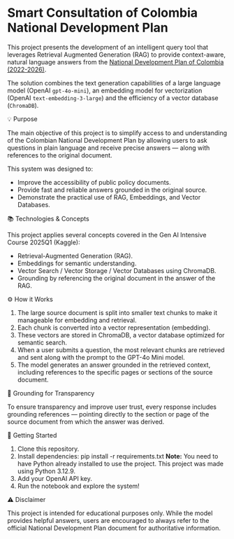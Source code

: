 # Smart Consultation of Colombia National Development Plan

This project presents the development of an intelligent query tool that leverages Retrieval Augmented Generation (RAG) to provide context-aware, natural language answers from the [National Development Plan of Colombia (2022-2026)](https://colaboracion.dnp.gov.co/CDT/Prensa/Publicaciones/plan-nacional-de-desarrollo-2022-2026-colombia-potencia-mundial-de-la-vida.pdf).

The solution combines the text generation capabilities of a large language model (OpenAI `gpt-4o-mini`), an embedding model for vectorization (OpenAI `text-embedding-3-large`) and the efficiency of a vector database (`ChromaDB`).

💡 Purpose

The main objective of this project is to simplify access to and understanding of the Colombian National Development Plan by allowing users to ask questions in plain language and receive precise answers — along with references to the original document.

This system was designed to:
- Improve the accessibility of public policy documents.
- Provide fast and reliable answers grounded in the original source.
- Demonstrate the practical use of RAG, Embeddings, and Vector Databases.

📚 Technologies & Concepts

This project applies several concepts covered in the Gen AI Intensive Course 2025Q1 (Kaggle):
- Retrieval-Augmented Generation (RAG).
- Embeddings for semantic understanding.
- Vector Search / Vector Storage / Vector Databases using ChromaDB.
- Grounding by referencing the original document in the answer of the RAG.

⚙️ How it Works

1. The large source document is split into smaller text chunks to make it manageable for embedding and retrieval.
2. Each chunk is converted into a vector representation (embedding).
3. These vectors are stored in ChromaDB, a vector database optimized for semantic search.
4. When a user submits a question, the most relevant chunks are retrieved and sent along with the prompt to the GPT-4o Mini model.
5. The model generates an answer grounded in the retrieved context, including references to the specific pages or sections of the source document.

📝 Grounding for Transparency

To ensure transparency and improve user trust, every response includes grounding references — pointing directly to the section or page of the source document from which the answer was derived.

🚀 Getting Started

1. Clone this repository.
2. Install dependencies:
   pip install -r requirements.txt
**Note:** You need to have Python already installed to use the project. This project was made using Python 3.12.9.
3. Add your OpenAI API key.
4. Run the notebook and explore the system!

⚠️ Disclaimer

This project is intended for educational purposes only. While the model provides helpful answers, users are encouraged to always refer to the official National Development Plan document for authoritative information.
